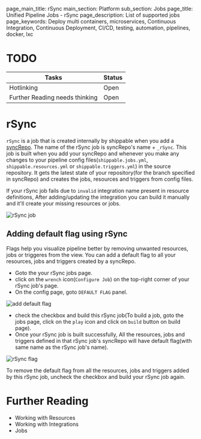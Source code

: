 page_main_title: rSync
main_section: Platform
sub_section: Jobs
page_title: Unified Pipeline Jobs - rSync
page_description: List of supported jobs
page_keywords: Deploy multi containers, microservices, Continuous Integration, Continuous Deployment, CI/CD, testing, automation, pipelines, docker, lxc

# TODO
| Tasks   |      Status    |
|----------|-------------|
| Hotlinking |  Open |
| Further Reading needs thinking|  Open |

# rSync
`rSync` is a job that is created internally by shippable when you add a [syncRepo](/platform/resource-syncrepo/). The name of the rSync job is syncRepo's name + `_rSync`. This job is built when you add your syncRepo and whenever you make any changes to your pipeline config files(`shippable.jobs.yml`, `shippable.resources.yml` or `shippable.triggers.yml`) in the source repository. It gets the latest state of your repository(for the branch specified in syncRepo) and creates the jobs, resources and triggers from config files.

If your rSync job fails due to `invalid` integration name present in resource definitions, After adding/updating the integration you can build it manually and it'll create your missing resources or jobs.

<img src="/images/platform/jobs/rSync/rsync-job.png" alt="rSync job">

## Adding default flag using rSync
Flags help you visualize pipeline better by removing unwanted resources, jobs or triggeres from the view.
You can add a default flag to all your resources, jobs and triggers created by a syncRepo.

* Goto the your rSync jobs page.
* click on the `wrench` icon(`Configure Job`) on the top-right corner of your rSync job's page.
* On the config page, goto `DEFAULT FLAG` panel.

<img src="/images/platform/jobs/rSync/add-default-flag.png" alt="add default flag">

* check the checkbox and build this rSync job(To build a job, goto the jobs page, click on the `play` icon and click on `build` button on build page).
* Once your rSync job is built successfully, All the resources, jobs and triggers defined in that rSync job's syncRepo will have default flag(with same name as the rSync job's name).
<img src="/images/platform/jobs/rSync/rSync-flag.png" alt="rSync flag">

To remove the default flag from all the resources, jobs and triggers added by this rSync job, uncheck the checkbox and build your rSync job again.

# Further Reading
* Working with Resources
* Working with Integrations
* Jobs
